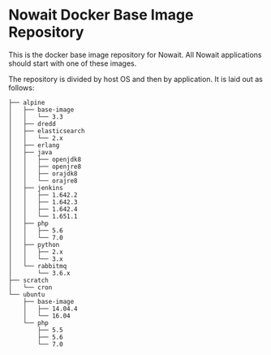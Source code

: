 # Nowait Docker Base Image Repository


This is the docker base image repository for Nowait.  All Nowait
applications should start with one of these images.


The repository is divided by host OS and then by application.
It is laid out as follows:

```
├── alpine
│   ├── base-image
│   │   └── 3.3
│   ├── dredd
│   ├── elasticsearch
│   │   └── 2.x
│   ├── erlang
│   ├── java
│   │   ├── openjdk8
│   │   ├── openjre8
│   │   ├── orajdk8
│   │   └── orajre8
│   ├── jenkins
│   │   ├── 1.642.2
│   │   ├── 1.642.3
│   │   ├── 1.642.4
│   │   └── 1.651.1
│   ├── php
│   │   ├── 5.6
│   │   └── 7.0
│   ├── python
│   │   ├── 2.x
│   │   └── 3.x
│   └── rabbitmq
│       └── 3.6.x
├── scratch
│   └── cron
└── ubuntu
    ├── base-image
    │   ├── 14.04.4
    │   └── 16.04
    └── php
        ├── 5.5
        ├── 5.6
        └── 7.0
```
